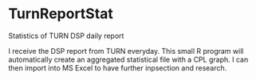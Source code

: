 TurnReportStat
==============

Statistics of TURN DSP daily report

I receive the DSP report from TURN everyday. 
This small R program will automatically create an aggregated statistical file with a CPL graph.
I can then import into MS Excel to have further inpsection and research.

